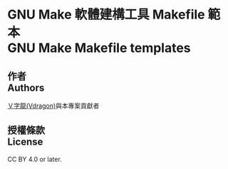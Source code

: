 # GNU Make 軟體建構工具 Makefile 範本<br />GNU Make Makefile templates

## 作者<br />Authors
[Ｖ字龍(Vdragon)](mailto:Vdragon.Taiwan@gmail.com)與本專案貢獻者

## 授權條款<br />License
CC BY 4.0 or later.